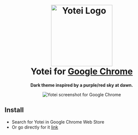 <h1 align="center">
  <br>
  <img src="https://i.imgur.com/6Do3vfl.png" alt="Yotei Logo" width="200">
  <br>
  Yotei for <a href="https://www.google.com/chrome">Google Chrome</a>
  <br>
</h1>

<p align="center">
  <strong>Dark theme inspired by a purple/red sky at dawn.</strong>
</p>

<p align="center">
  <img alt="Yotei screenshot for Google Chrome" src="https://i.imgur.com/u88jxBo.png">
</p>

## Install

- Search for Yotei in Google Chrome Web Store
- Or go directly for it <a href="https://chromewebstore.google.com/search/yotei">link</a>
